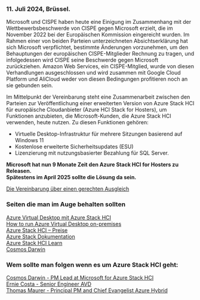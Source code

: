 ### 11. Juli 2024, Brüssel.  
  
Microsoft und CISPE haben heute eine Einigung im Zusammenhang mit der Wettbewerbsbeschwerde von CISPE gegen Microsoft erzielt, die im November 2022 bei der Europäischen Kommission eingereicht wurden. Im Rahmen einer von beiden Parteien unterzeichneten Absichtserklärung hat sich Microsoft verpflichtet, bestimmte Änderungen vorzunehmen, um den Behauptungen der europäischen CISPE-Mitglieder Rechnung zu tragen, und infolgedessen wird CISPE seine Beschwerde gegen Microsoft zurückziehen. Amazon Web Services, ein CISPE-Mitglied, wurde von diesen Verhandlungen ausgeschlossen und wird zusammen mit Google Cloud Platform und AliCloud weder von diesen Bedingungen profitieren noch an sie gebunden sein.
  
Im Mittelpunkt der Vereinbarung steht eine Zusammenarbeit zwischen den Parteien zur Veröffentlichung einer erweiterten Version von Azure Stack HCI für europäische Cloudanbieter (Azure HCI Stack for Hosters), um Funktionen anzubieten, die Microsoft-Kunden, die Azure Stack HCI verwenden, heute nutzen. Zu diesen Funktionen gehören:
  
- Virtuelle Desktop-Infrastruktur für mehrere Sitzungen basierend auf Windows 11
- Kostenlose erweiterte Sicherheitsupdates (ESU)
- Lizenzierung mit nutzungsbasierter Bezahlung für SQL Server.

<b>Microsoft hat nun 9 Monate Zeit den Azure Stack HCI for Hosters zu Releasen.  
Spätestens im April 2025 sollte die Lösung da sein.</b>  
  
  
[Die Vereinbarung über einen gerechten Ausgleich](https://cispe.cloud/cispe-and-microsoft-agree-settlement-in-fair-software-licensing-case/)  
  
### Seiten die man im Auge behalten sollten    
[Azure Virtual Desktop mit Azure Stack HCI](https://learn.microsoft.com/de-de/azure/virtual-desktop/azure-stack-hci-overview#licensing-and-pricing)  
[How to run Azure Virtual Desktop on-premises](https://techcommunity.microsoft.com/t5/microsoft-mechanics-blog/how-to-run-azure-virtual-desktop-on-premises/ba-p/4046698)  
[Azure Stack HCI – Preise](https://azure.microsoft.com/de-de/pricing/details/azure-stack/hci/)  
[Azure Stack Dokumentation](https://github.com/MicrosoftDocs/azure-stack-docs/tree/main)  
[Azure Stack HCI Learn](https://learn.microsoft.com/en-us/azure-stack/hci/https://learn.microsoft.com/en-us/azure-stack/hci/)  
[Cosmos Darwin](https://techcommunity.microsoft.com/t5/user/viewprofilepage/user-id/33564#profile)  

### Wem sollte man folgen wenn es um Azure Stack HCI geht:  
[Cosmos Darwin - PM Lead at Microsoft for Azure Stack HCI](https://x.com/CosmosDarwin)  
[Ernie Costa - Senior Engineer AVD](https://x.com/eponisdumb)  
[Thomas Maurer - Principal PM and Chief Evangelist Azure Hybrid](https://x.com/ThomasMaurer)

